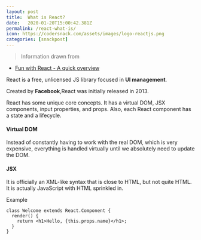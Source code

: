 ```yaml
---
layout: post
title:  What is React?
date:   2020-01-20T15:00:42.381Z
permalink: /react-what-is/
icon: https://codersnack.com/assets/images/logo-reactjs.png
categories: [snackpost]
---
```


> Information drawn from 
- [Fun with React - A quick overview](https://www.telerik.com/blogs/fun-with-react-a-quick-overview)

React is a free, unlicensed JS library focused in **UI management**.

Created by **Facebook**,React was initially released in 2013.

React has some unique core concepts. It has a virtual DOM, JSX components, input properties, and props. Also, each React component has a state and a lifecycle.

#### Virtual DOM
Instead of constantly having to work with the real DOM, which is very expensive, everything is handled virtually until we absolutely need to update the DOM.

#### JSX 
It is officially an XML-like syntax that is close to HTML, but not quite HTML. It is actually JavaScript with HTML sprinkled in.

Example

```
class Welcome extends React.Component {
  render() {
    return <h1>Hello, {this.props.name}</h1>;
  }
}
```
